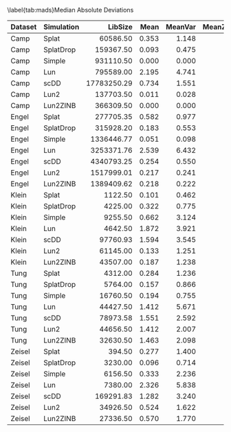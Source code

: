 \label{tab:mads}Median Absolute Deviations

|Dataset |Simulation |     LibSize|  Mean| MeanVar| MeanZeros| Variance| ZerosCell| ZerosGene|
|:-------|:----------|-----------:|-----:|-------:|---------:|--------:|---------:|---------:|
|Camp    |Splat      |    60586.50| 0.353|   1.148|      11.0|    1.135|     6.189|      11.5|
|Camp    |SplatDrop  |   159367.50| 0.093|   0.475|       1.5|    0.482|     4.586|       1.5|
|Camp    |Simple     |   931110.50| 0.000|   0.000|       0.0|    0.000|     3.023|       0.0|
|Camp    |Lun        |   795589.00| 2.195|   4.741|      46.5|    4.368|    44.300|      47.0|
|Camp    |scDD       | 17783250.29| 0.734|   1.551|      37.5|    1.398|    38.962|      39.0|
|Camp    |Lun2       |   137703.50| 0.011|   0.028|       0.0|    0.029|     4.698|       0.0|
|Camp    |Lun2ZINB   |   366309.50| 0.000|   0.000|       0.0|    0.000|     5.986|       0.0|
|Engel   |Splat      |   277705.35| 0.582|   0.977|      12.0|    1.114|     8.684|      12.5|
|Engel   |SplatDrop  |   315928.20| 0.183|   0.553|       5.5|    1.375|    13.221|       4.5|
|Engel   |Simple     |  1336446.77| 0.051|   0.098|       4.5|    0.077|     3.035|       5.5|
|Engel   |Lun        |  3253371.76| 2.539|   6.432|      26.0|    5.755|    23.331|      27.0|
|Engel   |scDD       |  4340793.25| 0.254|   0.550|      28.0|    0.076|    25.475|      28.5|
|Engel   |Lun2       |  1517999.01| 0.217|   0.241|      16.5|    0.518|    24.763|      18.0|
|Engel   |Lun2ZINB   |  1389409.62| 0.218|   0.222|      16.0|    0.518|    24.999|      19.0|
|Klein   |Splat      |     1122.50| 0.101|   0.462|       1.5|    0.994|     3.325|       1.0|
|Klein   |SplatDrop  |     4225.00| 0.322|   0.775|       7.0|    0.602|    13.109|       6.5|
|Klein   |Simple     |     9255.50| 0.662|   3.124|      13.0|    2.890|    23.672|      12.5|
|Klein   |Lun        |     4642.50| 1.872|   3.921|      31.0|    3.626|    27.422|      31.0|
|Klein   |scDD       |    97760.93| 1.594|   3.545|      33.0|    1.713|    31.344|      34.0|
|Klein   |Lun2       |    61145.00| 0.133|   1.251|       2.0|    1.042|     1.891|       2.0|
|Klein   |Lun2ZINB   |    43507.00| 0.187|   1.238|       1.5|    1.004|     4.421|       0.5|
|Tung    |Splat      |     4312.00| 0.284|   1.236|       3.5|    1.316|     3.055|       2.5|
|Tung    |SplatDrop  |     5764.00| 0.157|   0.866|       5.0|    2.178|     6.368|       5.5|
|Tung    |Simple     |    16760.50| 0.194|   0.755|       5.0|    0.417|    21.964|       5.0|
|Tung    |Lun        |    44427.50| 1.412|   5.671|      17.5|    5.883|     8.691|      17.0|
|Tung    |scDD       |    78973.58| 1.551|   2.592|      32.0|    1.444|    29.801|      35.0|
|Tung    |Lun2       |    44656.50| 1.412|   2.007|      27.0|    0.901|    27.408|      26.0|
|Tung    |Lun2ZINB   |    32630.50| 1.463|   2.098|      29.0|    0.963|    29.758|      30.0|
|Zeisel  |Splat      |      394.50| 0.277|   1.400|       4.0|    1.256|     1.525|       4.0|
|Zeisel  |SplatDrop  |     3230.00| 0.096|   0.714|       2.5|    0.698|     7.102|       2.5|
|Zeisel  |Simple     |     6156.50| 0.333|   2.236|       6.0|    2.108|    11.251|       5.0|
|Zeisel  |Lun        |     7380.00| 2.326|   5.838|      38.0|    4.578|    35.147|      38.5|
|Zeisel  |scDD       |   169291.83| 1.282|   3.240|      32.0|    2.400|    31.972|      32.0|
|Zeisel  |Lun2       |    34926.50| 0.524|   1.622|      13.0|    1.653|    12.415|      13.5|
|Zeisel  |Lun2ZINB   |    27336.50| 0.570|   1.770|      13.0|    1.532|    11.388|      12.5|